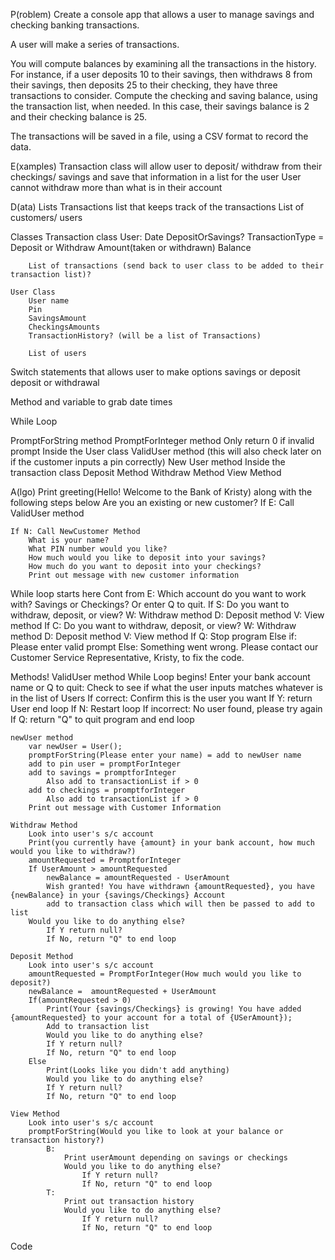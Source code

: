 P(roblem)
Create a console app that allows a user to manage savings and checking banking transactions.

A user will make a series of transactions.

You will compute balances by examining all the transactions in the history. For instance, if a user deposits 10 to their savings, then withdraws 8 from their savings, then deposits 25 to their checking, they have three transactions to consider. Compute the checking and saving balance, using the transaction list, when needed. In this case, their savings balance is 2 and their checking balance is 25.

The transactions will be saved in a file, using a CSV format to record the data.


E(xamples)
Transaction class will allow user to deposit/ withdraw from their checkings/ savings and save that information in a list for the user
User cannot withdraw more than what is in their account





D(ata)
Lists
    Transactions list that keeps track of the transactions
    List of customers/ users
    
Classes
    Transaction class
        User:
        Date
        DepositOrSavings?
        TransactionType = Deposit or Withdraw
        Amount(taken or withdrawn)
        Balance

        List of transactions (send back to user class to be added to their transaction list)?
    
    User Class
        User name
        Pin
        SavingsAmount
        CheckingsAmounts 
        TransactionHistory? (will be a list of Transactions)

        List of users

Switch statements that allows user to make options
    savings or deposit
    deposit or withdrawal

Method and variable to grab date times

While Loop

PromptForString method
PromptForInteger method
    Only return 0 if invalid prompt
Inside the User class
    ValidUser method (this will also check later on if the customer inputs a pin correctly)
    New User method
Inside the transaction class
    Deposit Method
    Withdraw Method
    View Method

A(lgo)
Print greeting(Hello! Welcome to the Bank of Kristy) along with the following steps below
Are you an existing or new customer?
    If E: Call ValidUser method
    
    If N: Call NewCustomer Method
        What is your name?
        What PIN number would you like?
        How much would you like to deposit into your savings?
        How much do you want to deposit into your checkings?
        Print out message with new customer information
    
While loop starts here
Cont from E: Which account do you want to work with? Savings or Checkings? Or enter Q to quit.
        If S: Do you want to withdraw, deposit, or view?
            W: Withdraw method
            D: Deposit method
            V: View method
        If C: Do you want to withdraw, deposit, or view?
            W: Withdraw method
            D: Deposit method
            V: View method
        If Q: Stop program
        Else if: Please enter valid prompt
        Else: Something went wrong. Please contact our Customer Service Representative, Kristy, to fix the code.

Methods!
    ValidUser method
        While Loop begins!
        Enter your bank account name or Q to quit: 
        Check to see if what the user inputs matches whatever is in the list of Users
            If correct: 
            Confirm this is the user you want
            If Y: return User
                end loop
            If N: Restart loop
            If incorrect: No user found, please try again
            If Q: return "Q" to quit program and end loop
    
    newUser method
        var newUser = User();
        promptForString(Please enter your name) = add to newUser name
        add to pin user = promptForInteger
        add to savings = promptforInteger
            Also add to transactionList if > 0
        add to checkings = promptforInteger
            Also add to transactionList if > 0
        Print out message with Customer Information

    Withdraw Method
        Look into user's s/c account
        Print(you currently have {amount} in your bank account, how much would you like to withdraw?)
        amountRequested = PromptforInteger
        If UserAmount > amountRequested
            newBalance = amountRequested - UserAmount
            Wish granted! You have withdrawn {amountRequested}, you have {newBalance} in your {savings/Checkings} Account
            add to transaction class which will then be passed to add to list
        Would you like to do anything else?
            If Y return null?
            If No, return "Q" to end loop

    Deposit Method
        Look into user's s/c account
        amountRequested = PromptForInteger(How much would you like to deposit?)
        newBalance =  amountRequested + UserAmount
        If(amountRequested > 0)
            Print(Your {savings/Checkings} is growing! You have added {amountRequested} to your account for a total of {USerAmount});
            Add to transaction list
            Would you like to do anything else?
            If Y return null?
            If No, return "Q" to end loop
        Else
            Print(Looks like you didn't add anything)
            Would you like to do anything else?
            If Y return null?
            If No, return "Q" to end loop
    
    View Method
        Look into user's s/c account
        promptForString(Would you like to look at your balance or transaction history?)
            B:
                Print userAmount depending on savings or checkings
                Would you like to do anything else?
                    If Y return null?
                    If No, return "Q" to end loop
            T:
                Print out transaction history
                Would you like to do anything else?
                    If Y return null?
                    If No, return "Q" to end loop
        


Code
